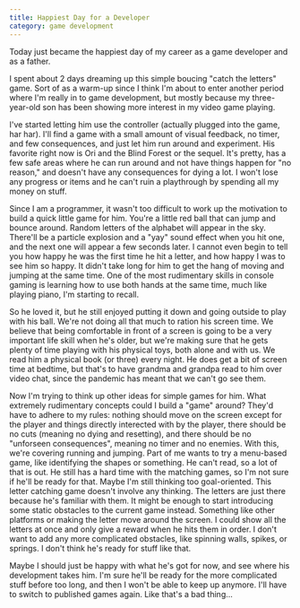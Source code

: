 ```yaml
---
title: Happiest Day for a Developer
category: game development
---
```

Today just became the happiest day of my career as a game developer and as a father.

I spent about 2 days dreaming up this simple boucing "catch the letters" game. Sort of as a warm-up since I think I'm about to enter another period where I'm really in to game development, but mostly because my three-year-old son has been showing more interest in my video game playing.

I've started letting him use the controller (actually plugged into the game, har har). I'll find a game with a small amount of visual feedback, no timer, and few consequences, and just let him run around and experiment. His favorite right now is Ori and the Blind Forest or the sequel. It's pretty, has a few safe areas where he can run around and not have things happen for "no reason," and doesn't have any consequences for dying a lot. I won't lose any progress or items and he can't ruin a playthrough by spending all my money on stuff.

Since I am a programmer, it wasn't too difficult to work up the motivation to build a quick little game for him. You're a little red ball that can jump and bounce around. Random letters of the alphabet will appear in the sky. There'll be a particle explosion and a "yay" sound effect when you hit one, and the next one will appear a few seconds later. I cannot even begin to tell you how happy he was the first time he hit a letter, and how happy I was to see him so happy. It didn't take long for him to get the hang of moving and jumping at the same time. One of the most rudimentary skills in console gaming is learning how to use both hands at the same time, much like playing piano, I'm starting to recall.

So he loved it, but he still enjoyed putting it down and going outside to play with his ball. We're not doing all that much to ration his screen time. We believe that being comfortable in front of a screen is going to be a very important life skill when he's older, but we're making sure that he gets plenty of time playing with his physical toys, both alone and with us. We read him a physical book (or three) every night. He does get a bit of screen time at bedtime, but that's to have grandma and grandpa read to him over video chat, since the pandemic has meant that we can't go see them.

Now I'm trying to think up other ideas for simple games for him. What extremely rudimentary concepts could I build a "game" around? They'd have to adhere to my rules: nothing should move on the screen except for the player and things directly interected with by the player, there should be no cuts (meaning no dying and resetting), and there should be no "unforseen consequences", meaning no timer and no enemies. With this, we're covering running and jumping. Part of me wants to try a menu-based game, like identifying the shapes or something. He can't read, so a lot of that is out. He still has a hard time with the matching games, so I'm not sure if he'll be ready for that. Maybe I'm still thinking too goal-oriented. This letter catching game doesn't involve any thinking. The letters are just there because he's familiar with them. It might be enough to start introducing some static obstacles to the current game instead. Something like other platforms or making the letter move around the screen. I could show all the letters at once and only give a reward when he hits them in order. I don't want to add any more complicated obstacles, like spinning walls, spikes, or springs. I don't think he's ready for stuff like that.

Maybe I should just be happy with what he's got for now, and see where his development takes him. I'm sure he'll be ready for the more complicated stuff before too long, and then I won't be able to keep up anymore. I'll have to switch to published games again. Like that's a bad thing...
